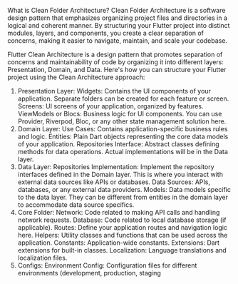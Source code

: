 What is Clean Folder Architecture?
Clean Folder Architecture is a software design pattern that emphasizes organizing project files and directories in a logical and coherent manner. By structuring your Flutter project into distinct modules, layers, and components, you create a clear separation of concerns, making it easier to navigate, maintain, and scale your codebase.

Flutter Clean Architecture is a design pattern that promotes separation of concerns and maintainability of code by organizing it into different layers: Presentation, Domain, and Data. Here's how you can structure your Flutter project using the Clean Architecture approach:

1. Presentation Layer:
Widgets: Contains the UI components of your application. Separate folders can be created for each feature or screen.
Screens: UI screens of your application, organized by features.
ViewModels or Blocs: Business logic for UI components. You can use Provider, Riverpod, Bloc, or any other state management solution here.
2. Domain Layer:
Use Cases: Contains application-specific business rules and logic.
Entities: Plain Dart objects representing the core data models of your application.
Repositories Interface: Abstract classes defining methods for data operations. Actual implementations will be in the Data layer.
3. Data Layer:
Repositories Implementation: Implement the repository interfaces defined in the Domain layer. This is where you interact with external data sources like APIs or databases.
Data Sources: APIs, databases, or any external data providers.
Models: Data models specific to the data layer. They can be different from entities in the domain layer to accommodate data source specifics.
4. Core Folder:
Network: Code related to making API calls and handling network requests.
Database: Code related to local database storage (if applicable).
Routes: Define your application routes and navigation logic here.
Helpers: Utility classes and functions that can be used across the application.
Constants: Application-wide constants.
Extensions: Dart extensions for built-in classes.
Localization: Language translations and localization files.
8. Configs:
Environment Config: Configuration files for different environments (development, production, staging